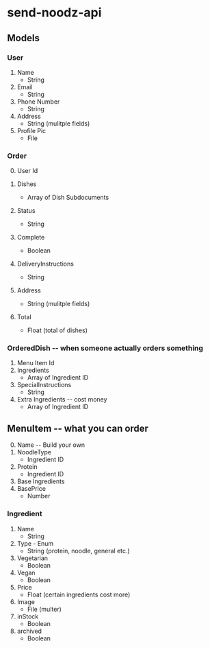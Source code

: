 # send-noodz-api

## Models

### User
1. Name
	* String
2. Email 
	* String
3. Phone Number
	* String
4. Address
	* String (mulitple fields)
5. Profile Pic
	* File

### Order
0. User Id

1. Dishes
	* Array of Dish Subdocuments
2. Status
	* String
3. Complete
	* Boolean
4. DeliveryInstructions
	* String
5. Address 
	* String (mulitple fields)
6. Total
	* Float (total of dishes)


### OrderedDish -- when someone actually orders something 
1. Menu Item Id
1. Ingredients
	* Array of Ingredient ID
4. SpecialInstructions
	* String
1. Extra Ingredients -- cost money
	* Array of Ingredient ID


## MenuItem -- what you can order
0. Name -- Build your own
1. NoodleType
	* Ingredient ID
2.	Protein
	* Ingredient ID
3. Base Ingredients 
5. BasePrice
	* Number


### Ingredient
1. Name
	* String
2. Type - Enum
	* String (protein, noodle, general etc.)
3. Vegetarian
	* Boolean
4. Vegan
	* Boolean
5. Price
	* Float (certain ingredients cost more)
6. Image
	* File (multer)
7. inStock
	* Boolean
8. archived
	* Boolean









